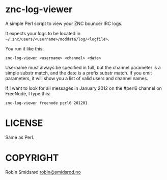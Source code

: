 znc-log-viewer
==============

A simple Perl script to view your ZNC bouncer IRC logs.

It expects your logs to be located in
`~/.znc/users/<username>/moddata/log/<logfile>`.

You run it like this:

    znc-log-viewer <username> <channel> <date>

Username must always be specified in full, but the channel parameter is a
simple substr match, and the date is a prefix substr match. If you omit
parameters, it will show you a list of valid users and channel names.

If I want to look for all messages in January 2012 on the #perl6 channel on
FreeNode, I type this:

    znc-log-viewer freenode perl6 201201

LICENSE
=======

Same as Perl.

COPYRIGHT
=========

Robin Smidsrød <robin@smidsrod.no>
